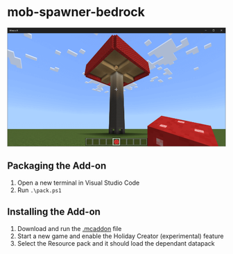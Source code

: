 # mob-spawner-bedrock
[![Tower-Mushroom](/mob-spawner-bedrock.png)](https://www.youtube.com/watch?v=Imk1t0bxYyA)

## Packaging the Add-on
1. Open a new terminal in Visual Studio Code
1. Run `.\pack.ps1`

## Installing the Add-on
1. Download and run the [.mcaddon](https://github.com/kirbycope/mob-spawner-bedrock/blob/main/Mob%20Spawner%20Bedrock.mcaddon) file
1. Start a new game and enable the Holiday Creator (experimental) feature
1. Select the Resource pack and it should load the dependant datapack
